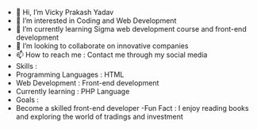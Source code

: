 - 👋 Hi, I’m Vicky Prakash Yadav
- 👀 I’m interested in Coding and Web Development
- 🌱 I’m currently learning Sigma web development course and front-end development
- 💞️ I’m looking to collaborate on innovative companies
- 📫 How to reach me : Contact me through my social media 
- Skills :
- Programming Languages : HTML
- Web Development : Front-end development
- Currently learning : PHP Language
- Goals :
- Become a skilled front-end developer
-Fun Fact : I enjoy reading books and exploring the world of tradings and investment

<!---
VickyYadav04/VickyYadav04 is a ✨ special ✨ repository because its `README.md` (this file) appears on your GitHub profile.
You can click the Preview link to take a look at your changes.
--->
